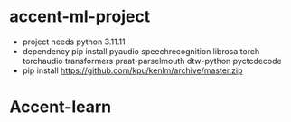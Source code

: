 # accent-ml-project
- project needs python 3.11.11
- dependency pip install pyaudio speechrecognition librosa torch torchaudio transformers praat-parselmouth dtw-python pyctcdecode
- pip install https://github.com/kpu/kenlm/archive/master.zip
# Accent-learn
